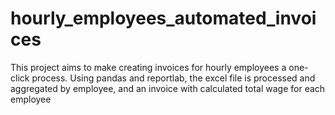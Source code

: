 # hourly_employees_automated_invoices
This project aims to make creating invoices for hourly employees a one-click process.
Using pandas and reportlab, the excel file is processed and aggregated by employee, and an invoice with calculated total wage for each employee